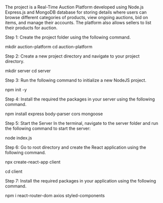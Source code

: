 The project is a Real-Time Auction Platform developed using Node.js Express.js and MongoDB database for storing details where users can browse different categories of products, view ongoing auctions, bid on items, and manage their accounts. The platform also allows sellers to list their products for auction.

Step 1: Create the project folder using the following command.

mkdir auction-platform
cd auction-platform

Step 2: Create a new project directory and navigate to your project directory.

mkdir server
cd server

Step 3: Run the following command to initialize a new NodeJS project.

npm init -y

Step 4: Install the required the packages in your server using the following command.

npm install express body-parser cors mongoose

Step 5: Start the Server
In the terminal, navigate to the server folder and run the following command to start the server:

node index.js

Step 6: Go to root directory and create the React application using the following command.

npx create-react-app client

cd client

Step 7: Install the required packages in your application using the following command.

npm i react-router-dom axios styled-components

